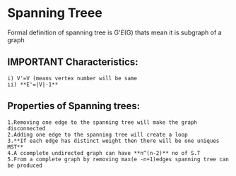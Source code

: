 # Spanning Treee
Formal definition of spanning tree is G'*E*(G) thats mean it is subgraph of a graph 
## IMPORTANT Characteristics:
    i) V'=V (means vertex number will be same 
    ii) **E'=|V|-1**
## Properties of Spanning trees:
    1.Removing one edge to the spanning tree will make the graph disconnected 
    2.Adding one edge to the spanning tree will create a loop
    3.**If each edge has distinct weight then there will be one uniques MST**
    4.A ccomplete undirected graph can have **n^(n-2)** no of S.T
    5.From a complete graph by removing max(e -n+1)edges spanning tree can be produced
    
